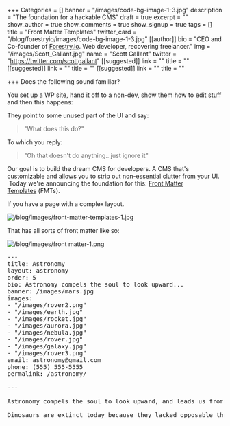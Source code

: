 +++
Categories = []
banner = "/images/code-bg-image-1-3.jpg"
description = "The foundation for a hackable CMS"
draft = true
excerpt = ""
show_author = true
show_comments = true
show_signup = true
tags = []
title = "Front Matter Templates"
twitter_card = "/blog/forestryio/images/code-bg-image-1-3.jpg"
[[author]]
bio = "CEO and Co-founder of <a href='https://forestry.io' title='Forestry.io CMS'>Forestry.io</a>. Web developer, recovering freelancer."
img = "/images/Scott_Gallant.jpg"
name = "Scott Gallant"
twitter = "https://twitter.com/scottgallant"
[[suggested]]
link = ""
title = ""
[[suggested]]
link = ""
title = ""
[[suggested]]
link = ""
title = ""

+++
<span style="letter-spacing: 0.01em;">Does the following sound familiar? </span>

<span style="letter-spacing: 0.01em;">You set up a WP site, hand it off to a non-dev, show them how to edit stuff and then this happens:</span>

They point to some unused part of the UI and say:

> "What does this do?"

To which you reply:

> "Oh that doesn't do anything...just ignore it"

Our goal is to build the dream CMS for developers. A CMS that's customizable and allows you to strip out non-essential clutter from your UI.  <span style="letter-spacing: 0.01em;">Today we're announcing the foundation for this: </span>[Front Matter Templates](https://forestry.io/docs/setting-up-a-site/front-matter-templates/) <span style="letter-spacing: 0.01em;">(FMTs).</span>

If you have a page with a complex layout.

![/blog/images/front-matter-templates-1.jpg](/blog/images/front-matter-templates-1.jpg)

That has all sorts of front matter like so:

![/blog/images/front matter-1.png](/blog/images/front%20matter-1.png)

<pre class="hljs">
---
title: Astronomy
layout: astronomy
order: 5
bio: Astronomy compels the soul to look upward...
banner: /images/mars.jpg
images:
- "/images/rover2.png"
- "/images/earth.jpg"
- "/images/rocket.jpg"
- "/images/aurora.jpg"
- "/images/nebula.jpg"
- "/images/rover.jpg"
- "/images/galaxy.jpg"
- "/images/rover3.png"
email: astronomy@gmail.com
phone: (555) 555-5555
permalink: /astronomy/

---

Astronomy compels the soul to look upward, and leads us from this world to another.

Dinosaurs are extinct today because they lacked opposable thumbs and the brainpower to build a space program.
</pre>